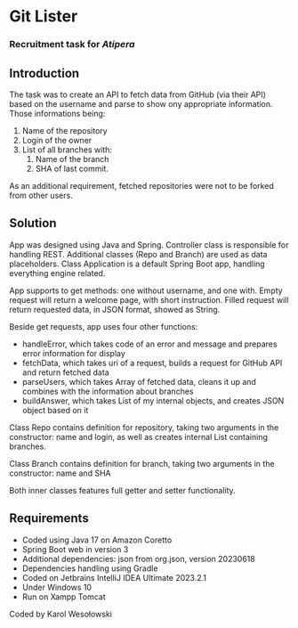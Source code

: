 # Git Lister
### Recruitment task for <i>Atipera</i>
## Introduction
The task was to create an API to fetch data from GitHub (via their API) based on the username and parse to show ony appropriate information. Those informations being:
1. Name of the repository
2. Login of the owner
3. List of all branches with:
   1. Name of the branch
   2. SHA of last commit.

As an additional requirement, fetched repositories were not to be forked from other users.

## Solution
App was designed using Java and Spring. Controller class is responsible for handling REST. Additional classes (Repo and Branch) are used as data placeholders. Class Application is a default Spring Boot app, handling everything engine related.

App supports to get methods: one without username, and one with. Empty request will return a welcome page, with short instruction. Filled request will return requested data, in JSON format, showed as String. 

Beside get requests, app uses four other functions:
* handleError, which takes code of an error and message and prepares error information for display
* fetchData, which takes uri of a request, builds a request for GitHub API and return fetched data
* parseUsers, which takes Array of fetched data, cleans it up and combines with the information about branches
* buildAnswer, which takes List of my internal objects, and creates JSON object based on it

Class Repo contains definition for repository, taking two arguments in the constructor: name and login, as well as creates internal List containing branches.

Class Branch contains definition for branch, taking two arguments in the constructor: name and SHA

Both inner classes features full getter and setter functionality.

## Requirements
* Coded using Java 17 on Amazon Coretto
* Spring Boot web in version 3
* Additional dependencies: json from org.json, version 20230618
* Dependencies handling using Gradle 
* Coded on Jetbrains IntelliJ IDEA Ultimate 2023.2.1
* Under Windows 10
* Run on Xampp Tomcat

Coded by Karol Wesołowski
